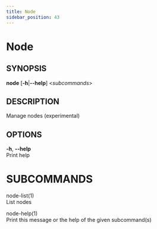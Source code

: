 ```yaml
---
title: Node
sidebar_position: 43
---
```


# Node

## SYNOPSIS

**node** \[**-h**\|**--help**\] \<*subcommands*\>

## DESCRIPTION

Manage nodes (experimental)

## OPTIONS

**-h**, **--help**  
Print help

# SUBCOMMANDS

node-list(1)  
List nodes

node-help(1)  
Print this message or the help of the given subcommand(s)
